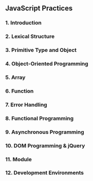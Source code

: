## JavaScript Practices
### 1\. Introduction
### 2\. Lexical Structure
### 3\. Primitive Type and Object
### 4\. Object-Oriented Programming
### 5\. Array
### 6\. Function
### 7\. Error Handling
### 8\. Functional Programming
### 9\. Asynchronous Programming
### 10\. DOM Programming & jQuery
### 11\. Module
### 12\. Development Environments
